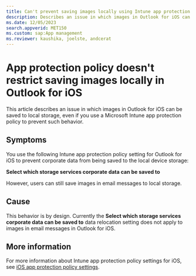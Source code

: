 ```yaml
---
title: Can't prevent saving images locally using Intune app protection policy
description: Describes an issue in which images in Outlook for iOS can be saved to local storage even if you use app protection policy to prevent such behavior.
ms.date: 12/05/2023
search.appverid: MET150
ms.custom: sap:App management
ms.reviewer: kaushika, joelste, andcerat
---
```

# App protection policy doesn't restrict saving images locally in Outlook for iOS

This article describes an issue in which images in Outlook for iOS can be saved to local storage, even if you use a Microsoft Intune app protection policy to prevent such behavior.

## Symptoms

You use the following Intune app protection policy setting for Outlook for iOS to prevent corporate data from being saved to the local device storage:

**Select which storage services corporate data can be saved to**

However, users can still save images in email messages to local storage.

## Cause

This behavior is by design. Currently the **Select which storage services corporate data can be saved to** data relocation setting does not apply to images in email messages in Outlook for iOS.

## More information

For more information about Intune app protection policy settings for iOS, see [iOS app protection policy settings](/mem/intune/apps/app-protection-policy-settings-ios).
